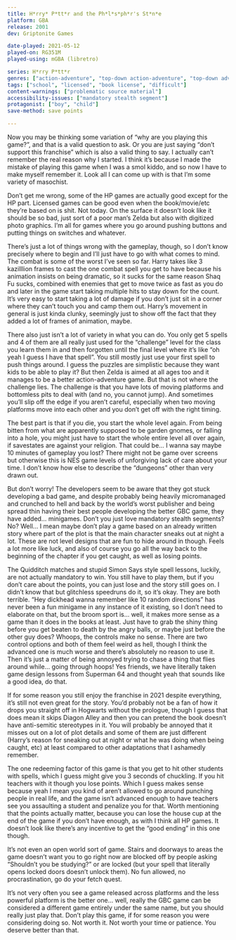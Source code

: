 ```yaml
---
title: H*rry* P*tt*r and the Ph*l*s*ph*r's St*n*e
platform: GBA
release: 2001
dev: Griptonite Games

date-played: 2021-05-12
played-on: RG351M
played-using: mGBA (libretro)

series: H*rry P*tt*r
genres: ["action-adventure", "top-down action-adventure", "top-down adventure", "isekai"]
tags: ["school", "licensed", "book license", "difficult"]
content-warnings: ["problematic source material"]
accessibility-issues: ["mandatory stealth segment"]
protagonist: ["boy", "child"]
save-method: save points

---
```


Now you may be thinking some variation of “why are you playing this game?”, and that is a valid question to ask. Or you are just saying “don’t support this franchise” which is also a valid thing to say. I actually can’t remember the real reason why I started. I think it’s because I made the mistake of playing this game when I was a smol kiddo, and so now I have to make myself remember it. Look all I can come up with is that I’m some variety of masochist.

Don’t get me wrong, some of the HP games are actually good except for the HP part. Licensed games can be good even when the book/movie/etc they’re based on is shit. Not today. On the surface it doesn’t look like it should be so bad, just sort of a poor man’s Zelda but also with digitized photo graphics. I’m all for games where you go around pushing buttons and putting things on switches and whatever.

There’s just a lot of things wrong with the gameplay, though, so I don’t know precisely where to begin and I’ll just have to go with what comes to mind. The combat is some of the worst I’ve seen so far. Harry takes like 3 kazilllion frames to cast the one combat spell you get to have because his animation insists on being dramatic, so it sucks for the same reason Shaq Fu sucks, combined with enemies that get to move twice as fast as you do and later in the game start taking multiple hits to stay down for the count. It’s very easy to start taking a lot of damage if you don’t just sit in a corner where they can’t touch you and camp them out. Harry’s movement in general is just kinda clunky, seemingly just to show off the fact that they added a lot of frames of animation, maybe.

There also just isn’t a lot of variety in what you can do. You only get 5 spells and 4 of them are all really just used for the “challenge” level for the class you learn them in and then forgotten until the final level where it’s like “oh yeah I guess I have that spell”. You still mostly just use your first spell to push things around. I guess the puzzles are simplistic because they want kids to be able to play it? But then Zelda is aimed at all ages too and it manages to be a better action-adventure game. But that is not where the challenge lies. The challenge is that you have lots of moving platforms and bottomless pits to deal with (and no, you cannot jump). And sometimes you’ll slip off the edge if you aren’t careful, especially when two moving platforms move into each other and you don’t get off with the right timing.

The best part is that if you die, you start the whole level again. From being bitten from what are apparently supposed to be garden gnomes, or falling into a hole, you might just have to start the whole entire level all over again, if savestates are against your religion. That could be… I wanna say maybe 10 minutes of gameplay you lost? There might not be game over screens but otherwise this is NES game levels of unforgiving lack of care about your time. I don’t know how else to describe the “dungeons” other than very drawn out.

But don’t worry! The developers seem to be aware that they got stuck developing a bad game, and despite probably being heavily micromanaged and crunched to hell and back by the world’s worst publisher and being spread thin having their best people developing the better GBC game, they have added… minigames. Don’t you just love mandatory stealth segments? No? Well… I mean maybe don’t play a game based on an already written story where part of the plot is that the main character sneaks out at night a lot. These are not level designs that are fun to hide around in though. Feels a lot more like luck, and also of course you go all the way back to the beginning of the chapter if you get caught, as well as losing points.

The Quidditch matches and stupid Simon Says style spell lessons, luckily, are not actually mandatory to win. You still have to play them, but if you don’t care about the points, you can just lose and the story still goes on. I didn’t know that but glitchless speedruns do it, so it’s okay. They are both terrible. “Hey dickhead wanna remember like 10 random directions” has never been a fun minigame in any instance of it existing, so I don’t need to elaborate on that, but the broom sport is… well, it makes more sense as a game than it does in the books at least. Just have to grab the shiny thing before you get beaten to death by the angry balls, or maybe just before the other guy does? Whoops, the controls make no sense. There are two control options and both of them feel weird as hell, though I think the advanced one is much worse and there’s absolutely no reason to use it. Then it’s just a matter of being annoyed trying to chase a thing that flies around while… going through hoops! Yes friends, we have literally taken game design lessons from Superman 64 and thought yeah that sounds like a good idea, do that.

If for some reason you still enjoy the franchise in 2021 despite everything, it’s still not even great for the story. You’d probably not be a fan of how it drops you straight off in Hogwarts without the prologue, though I guess that does mean it skips Diagon Alley and then you can pretend the book doesn’t have anti-semitic stereotypes in it. You will probably be annoyed that it misses out on a lot of plot details and some of them are just different (Harry’s reason for sneaking out at night or what he was doing when being caught, etc) at least compared to other adaptations that I ashamedly remember.

The one redeeming factor of this game is that you get to hit other students with spells, which I guess might give you 3 seconds of chuckling. If you hit teachers with it though you lose points. Which I guess makes sense because yeah I mean you kind of aren’t allowed to go around punching people in real life, and the game isn’t advanced enough to have teachers see you assaulting a student and penalize you for that. Worth mentioning that the points actually matter, because you can lose the house cup at the end of the game if you don’t have enough, as with I think all HP games. It doesn’t look like there’s any incentive to get the “good ending” in this one though.

It’s not even an open world sort of game. Stairs and doorways to areas the game doesn’t want you to go right now are blocked off by people asking “Shouldn’t you be studying?” or are locked (but your spell that literally opens locked doors doesn’t unlock them). No fun allowed, no procrastination, go do your fetch quest.

It’s not very often you see a game released across platforms and the less powerful platform is the better one… well, really the GBC game can be considered a different game entirely under the same name, but you should really just play that. Don’t play this game, if for some reason you were considering doing so. Not worth it. Not worth your time or patience. You deserve better than that.
